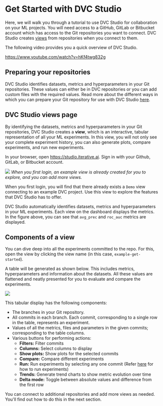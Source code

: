 # Get Started with DVC Studio

Here, we will walk you through a tutorial to use DVC Studio for collaboration on
your ML projects. You will need access to a GitHub, GitLab or Bitbucket account
which has access to the Git repositories you want to connect. DVC Studio creates
[views](#dvc-studio-views-page) from repositories when you connect to them.

The following video provides you a quick overview of DVC Studio.

https://www.youtube.com/watch?v=hKf4twg832g

## Preparing your repositories

DVC Studio identifies datasets, metrics and hyperparameters in your Git
repositories. These values can either be in DVC repositories or you can add
custom files with the required values. Read more about the different ways in
which you can prepare your Git repository for use with DVC Studio
[here](/doc/studio/view-settings#non-dvc-repositories).

## DVC Studio views page

By identifying the datasets, metrics and hyperparameters in your Git
repositories, DVC Studio creates a **view**, which is an interactive, tabular
representation of all your ML experiments. In this view, you will not only see
your complete experiment history, you can also generate plots, compare
experiments, and run new experiments.

In your browser, open <https://studio.iterative.ai>. Sign in with your Github,
GitLab, or Bitbucket account.

![](https://static.iterative.ai/img/studio/login_home_v2.png) _When you first
login, an example view is already created for you to explore, and you can add
more views._

When you first login, you will find that there already exists a `Demo` view
connecting to an example DVC project. Use this view to explore the features that
DVC Studio has to offer.

DVC Studio automatically identifies datasets, metrics and hyperparameters in
your ML experiments. Each view on the dashboard displays the metrics. In the
figure above, you can see that `avg_prec` and `roc_auc` metrics are displayed.

## Components of a view

You can dive deep into all the experiments committed to the repo. For this, open
the view by clicking the view name (in this case, `example-get-started`).

A table will be generated as shown below. This includes metrics, hyperparameters
and information about the datasets. All these values are flattened and neatly
presented for you to evaluate and compare the experiments.

![](https://static.iterative.ai/img/studio/view_components_v2.png)

This tabular display has the following components:

- The branches in your Git repository.
- All commits in each branch. Each commit, corresponding to a single row in the
  table, represents an experiment.
- Values of all the metrics, files and parameters in the given commits;
  corresponding to the table columns.
- Various buttons for performing actions:
  - **Filters:** Filter commits
  - **Columns:** Select columns to display
  - **Show plots:** Show plots for the selected commits
  - **Compare:** Compare different experiments
  - **Run:** Run experiments by selecting any one commit (Refer
    [here](/doc/studio/run-experiments) for how to run experiments)
  - **Trends:** Generate trend charts to show metric evolution over time
  - **Delta mode:** Toggle between absolute values and difference from the first
    row

You can connect to additional repositories and add more views as needed. You'll
find out how to do this in the next section.
